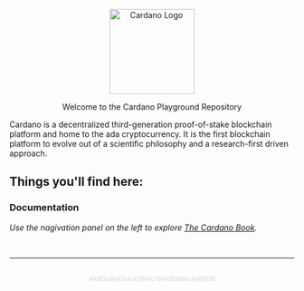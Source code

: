 <p align="center">
  <img width='150px' src="theme/cardano-logo.png" alt='Cardano Logo' />
</p>

<p align="center">
  Welcome to the Cardano Playground Repository
  <br />
</p>

Cardano is a decentralized third-generation proof-of-stake blockchain platform and home to the ada cryptocurrency.
It is the first blockchain platform to evolve out of a scientific philosophy and a research-first driven approach.

## Things you'll find here:

### Documentation

_Use the nagivation panel on the left to explore [The Cardano Book][book]._

[book]: https://book.play.dev.cardano.org

<br />

---

<br />

<center><sub><sup><span style="color:lightgray; font-style:italic">49d93e5fe42e1e37f8b4c7d463b5d6bc4af65f26</span></sup></sub></center>
